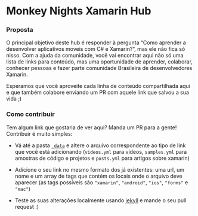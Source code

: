 # Monkey Nights Xamarin Hub

### Proposta

O principal objetivo deste hub é responder à pergunta “Como aprender a desenvolver aplicativos moveis com C# e Xamarin?”, mas ele não fica só nisso. Com a ajuda da comunidade, você vai encontrar aqui não só uma lista de links para conteúdo, mas uma oportunidade de aprender, colaborar, conhecer pessoas e fazer parte comunidade Brasileira de desenvolvedores Xamarin.

Esperamos que você aproveite cada linha de conteúdo compartilhada aqui e que também colabore enviando um PR com aquele link que salvou a sua vida ;)

### Como contribuir

Tem algum link que gostaria de ver aqui? Manda um PR para a gente! Contribuir é muito simples:

- Vá até a pasta [`_data`](https://github.com/MonkeyNights/hub/tree/gh-pages/_data) e altere o arquivo correspondente ao tipo de link que você está adicionando (`videos.yml` para vídeos, `samples.yml` para amostras de código e projetos e `posts.yml` para artigos sobre xamarin) 

- Adicione o seu link no mesmo formato dos já existentes: uma url, um nome e um array de tags que contém os locais onde o arquivo deve aparecer (as tags possíveis são `"xamarin"`, `"android"`, `"ios"`,  `"forms"` e `"mac"`)  

- Teste as suas alterações localmente usando [jekyll](https://jekyllrb.com/) e mande o seu pull request :)